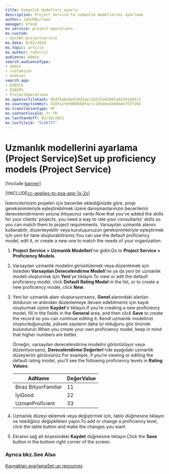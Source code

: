```yaml
---
title: Uzmanlık modelleri ayarla
description: Project Service'ta uzmanlık modellerini ayarlama
author: JohnPBurrows
manager: kfend
ms.service: project-operations
ms.custom:
- dyn365-projectservice
ms.date: 8/03/2018
ms.topic: article
ms.author: ruhercul
audience: Admin
search.audienceType:
- admin
- customizer
- enduser
search.app:
- D365CE
- D365PS
- ProjectOperations
ms.openlocfilehash: 954fba6a9e52935ae11b52520109fa44301d45c1
ms.sourcegitcommit: 418fa1fe9d605b8faccc2d5dee1b04b4e753f194
ms.translationtype: HT
ms.contentlocale: tr-TR
ms.lasthandoff: 02/10/2021
ms.locfileid: "5146777"
---
```

# <a name="set-up-proficiency-models-project-service"></a><span data-ttu-id="598cd-103">Uzmanlık modellerini ayarlama (Project Service)</span><span class="sxs-lookup"><span data-stu-id="598cd-103">Set up proficiency models (Project Service)</span></span>

[!include [banner](../includes/psa-now-project-operations.md)]

[!INCLUDE[cc-applies-to-psa-app-1x-2x](../includes/cc-applies-to-psa-app-1x-2x.md)]

<span data-ttu-id="598cd-104">İstemcilerinizin projeleri için beceriler eklediğinizde göre, proje gereksinimleriyle eşleştirebilmek üzere danışmanlarınızın becerilerini derecelendirmenin yoluna ihtiyacınız vardır.</span><span class="sxs-lookup"><span data-stu-id="598cd-104">Now that you’ve added the skills for your clients’ projects, you need a way to rate your consultants’ skills so you can match them to project requirements.</span></span> <span data-ttu-id="598cd-105">Varsayılan uzmanlık alanını kullanabilir, düzenleyebilir veya kuruluşunuzun gereksinimleriyle eşleştirmek için yeni bir tane oluşturabilirsiniz.</span><span class="sxs-lookup"><span data-stu-id="598cd-105">You can use the default proficiency model, edit it, or create a new one to match the needs of your organization.</span></span>  
  
1.  <span data-ttu-id="598cd-106">**Project Service > Uzmanlık Modelleri**'ne gidin.</span><span class="sxs-lookup"><span data-stu-id="598cd-106">Go to **Project Service > Proficiency Models**.</span></span>  
  
2.  <span data-ttu-id="598cd-107">Varsayılan uzmanlık modelini görüntülemek veya düzenlemek için listedeki **Varsayılan Derecelendirme Modeli**'ne ya da yeni bir uzmanlık modeli oluşturmak için **Yeni**'ye tıklayın.</span><span class="sxs-lookup"><span data-stu-id="598cd-107">To view or edit the default proficiency model, click **Default Rating Model** in the list, or to create a new proficiency model, click **New**.</span></span>  
  
3.  <span data-ttu-id="598cd-108">Yeni bir uzmanlık alanı oluşturuyorsanız, **Genel** alanındaki alanları doldurun ve ardından düzenlemeye devam edebilmeniz için kaydı oluşturmak üzere **Kaydet**'e tıklayın.</span><span class="sxs-lookup"><span data-stu-id="598cd-108">If you’re creating a new proficiency model, fill in the fields in the **General** area, and then click **Save** to create the record so you can continue editing it.</span></span> <span data-ttu-id="598cd-109">Kendi uzmanlık modelinizi oluşturduğunuzda, yüksek sayıların daha iyi olduğunu göz önünde bulundurun.</span><span class="sxs-lookup"><span data-stu-id="598cd-109">When you create your own proficiency model, keep in mind that higher numbers are better.</span></span>  
  
     <span data-ttu-id="598cd-110">Örneğin, varsayılan derecelendirme modelini görüntülüyor veya düzenliyorsanız, **Derecelendirme Değerleri**'nde aşağıdaki uzmanlık düzeylerini görürsünüz.</span><span class="sxs-lookup"><span data-stu-id="598cd-110">For example, if you’re viewing or editing the default rating model, you’ll see the following proficiency levels in **Rating Values**.</span></span>  
  
    |<span data-ttu-id="598cd-111">Ad</span><span class="sxs-lookup"><span data-stu-id="598cd-111">Name</span></span>|<span data-ttu-id="598cd-112">Değer</span><span class="sxs-lookup"><span data-stu-id="598cd-112">Value</span></span>|  
    |----------|-----------|  
    |<span data-ttu-id="598cd-113">Biraz Biliyor</span><span class="sxs-lookup"><span data-stu-id="598cd-113">Familiar</span></span>|<span data-ttu-id="598cd-114">1</span><span class="sxs-lookup"><span data-stu-id="598cd-114">1</span></span>|  
    |<span data-ttu-id="598cd-115">İyi</span><span class="sxs-lookup"><span data-stu-id="598cd-115">Good</span></span>|<span data-ttu-id="598cd-116">2</span><span class="sxs-lookup"><span data-stu-id="598cd-116">2</span></span>|  
    |<span data-ttu-id="598cd-117">Uzman</span><span class="sxs-lookup"><span data-stu-id="598cd-117">Proficient</span></span>|<span data-ttu-id="598cd-118">3</span><span class="sxs-lookup"><span data-stu-id="598cd-118">3</span></span>|  
  
4.  <span data-ttu-id="598cd-119">Uzmanlık düzeyi eklemek veya değiştirmek için, tablo düğmesine tıklayın ve istediğiniz değişiklikleri yapın.</span><span class="sxs-lookup"><span data-stu-id="598cd-119">To add or change a proficiency level, click the table button and make the changes you want.</span></span>  
  
5.  <span data-ttu-id="598cd-120">Ekranın sağ alt köşesindeki **Kaydet** düğmesine tıklayın.</span><span class="sxs-lookup"><span data-stu-id="598cd-120">Click the **Save** button in the bottom right corner of the screen.</span></span>  
  
### <a name="see-also"></a><span data-ttu-id="598cd-121">Ayrıca bkz.</span><span class="sxs-lookup"><span data-stu-id="598cd-121">See Also</span></span>  
 [<span data-ttu-id="598cd-122">Kaynakları ayarlama</span><span class="sxs-lookup"><span data-stu-id="598cd-122">Set up resources</span></span>](../psa/set-up-resources.md)
